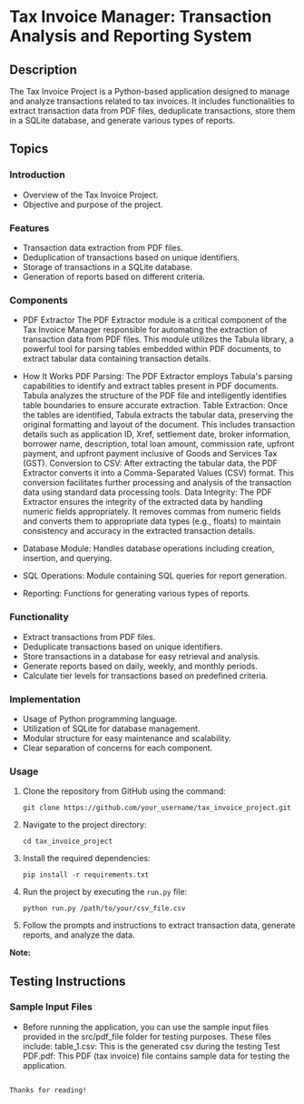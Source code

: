 
# Tax Invoice Manager: Transaction Analysis and Reporting System

## Description
The Tax Invoice Project is a Python-based application designed to manage and analyze transactions related to tax invoices. It includes functionalities to extract transaction data from PDF files, deduplicate transactions, store them in a SQLite database, and generate various types of reports.

## Topics

### Introduction
- Overview of the Tax Invoice Project.
- Objective and purpose of the project.

### Features
- Transaction data extraction from PDF files.
- Deduplication of transactions based on unique identifiers.
- Storage of transactions in a SQLite database.
- Generation of reports based on different criteria.

### Components
- PDF Extractor
The PDF Extractor module is a critical component of the Tax Invoice Manager responsible for automating the extraction of transaction data from PDF files. This module utilizes the Tabula library, a powerful tool for parsing tables embedded within PDF documents, to extract tabular data containing transaction details.
-  How It Works
PDF Parsing: The PDF Extractor employs Tabula's parsing capabilities to identify and extract tables present in PDF documents. Tabula analyzes the structure of the PDF file and intelligently identifies table boundaries to ensure accurate extraction.
Table Extraction: Once the tables are identified, Tabula extracts the tabular data, preserving the original formatting and layout of the document. This includes transaction details such as application ID, Xref, settlement date, broker information, borrower name, description, total loan amount, commission rate, upfront payment, and upfront payment inclusive of Goods and Services Tax (GST).
Conversion to CSV: After extracting the tabular data, the PDF Extractor converts it into a Comma-Separated Values (CSV) format. This conversion facilitates further processing and analysis of the transaction data using standard data processing tools.
Data Integrity: The PDF Extractor ensures the integrity of the extracted data by handling numeric fields appropriately. It removes commas from numeric fields and converts them to appropriate data types (e.g., floats) to maintain consistency and accuracy in the extracted transaction details.

- Database Module: Handles database operations including creation, insertion, and querying.
- SQL Operations: Module containing SQL queries for report generation.
- Reporting: Functions for generating various types of reports.

### Functionality
- Extract transactions from PDF files.
- Deduplicate transactions based on unique identifiers.
- Store transactions in a database for easy retrieval and analysis.
- Generate reports based on daily, weekly, and monthly periods.
- Calculate tier levels for transactions based on predefined criteria.

### Implementation
- Usage of Python programming language.
- Utilization of SQLite for database management.
- Modular structure for easy maintenance and scalability.
- Clear separation of concerns for each component.

### Usage
1. Clone the repository from GitHub using the command:
   ```
   git clone https://github.com/your_username/tax_invoice_project.git
   ```
2. Navigate to the project directory:
   ```
   cd tax_invoice_project
   ```
3. Install the required dependencies:
   ```
   pip install -r requirements.txt
   ```
4. Run the project by executing the `run.py` file:
   ```
   python run.py /path/to/your/csv_file.csv
   ```
5. Follow the prompts and instructions to extract transaction data, generate reports, and analyze the data.

**Note:**
## Testing Instructions
### Sample Input Files
- Before running the application, you can use the sample input files provided in the src/pdf_file folder for testing purposes. These files include:
  table_1.csv: This is the generated csv during the testing
  Test PDF.pdf: This PDF (tax invoice) file contains sample data for testing the application.
```

Thanks for reading!

